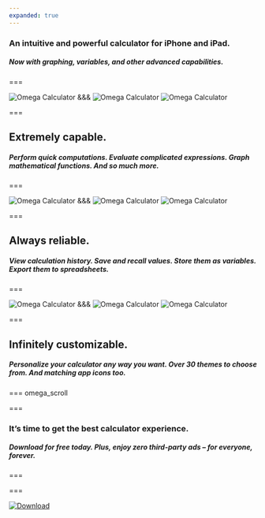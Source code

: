 ```yaml
---
expanded: true
---
```


### An intuitive and powerful calculator for iPhone and iPad.

##### Now with graphing, variables, and other advanced capabilities.

===

![Omega Calculator](images/omega/headerfull.png)
&&&
![Omega Calculator](images/omega/headercompactA.png)
![Omega Calculator](images/omega/headercompactB.png)

===

## Extremely capable.

##### Perform quick computations. Evaluate complicated expressions. Graph mathematical functions. And so much more.

===

![Omega Calculator](images/omega/visual1full.png)
&&&
![Omega Calculator](images/omega/visual1compactA.png)
![Omega Calculator](images/omega/visual1compactB.png)

===

## Always reliable.

##### View calculation history. Save and recall values. Store them as variables. Export them to spreadsheets.

===

![Omega Calculator](images/omega/visual2full.png)
&&&
![Omega Calculator](images/omega/visual2compactA.png)
![Omega Calculator](images/omega/visual2compactB.png)

===

## Infinitely customizable.

##### Personalize your calculator any way you want. Over 30 themes to choose from. And matching app icons too.

=== 
omega_scroll

===

### It’s time to get the best calculator experience.

##### Download for free today. Plus, enjoy zero third-party ads – for everyone, forever.

===

===

[![Download](download.svg)](https://apps.apple.com/us/app/omega-calculator/id1528068503)


